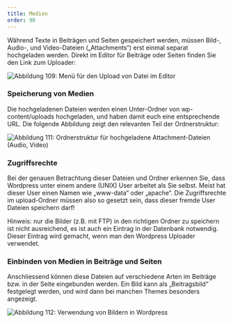 ```yaml
---
title: Medien
order: 90
---
```


Während Texte in Beiträgen und Seiten gespeichert werden, müssen Bild-, Audio-, und Video-Dateien („Attachments“) erst einmal separat hochgeladen werden. Direkt im Editor für Beiträge oder Seiten finden Sie den Link zum Uploader:

![Abbildung 109: Menü für den Upload von Datei im Editor](/images/wordpress-media-upload.png)


### Speicherung von Medien

Die hochgeladenen Dateien werden einen Unter-Ordner von wp-content/uploads hochgeladen, und haben damit euch eine entsprechende URL. Die folgende Abbildung zeigt den relevanten Teil der Ordnerstruktur:


![Abbildung 111: Ordnerstruktur für hochgeladene Attachment-Dateien (Audio, Video)](/images/wordpress-uploads.png)

### Zugriffsrechte

Bei der genauen Betrachtung dieser Dateien und Ordner erkennen Sie, dass Wordpress unter einem andere (UNIX) User arbeitet als Sie selbst. Meist hat dieser User einen Namen wie „www-data“ oder „apache“. Die Zugriffsrechte im upload-Ordner müssen also so gesetzt sein, dass dieser fremde User Dateien speichern darf!

Hinweis: nur die Bilder (z.B. mit FTP) in den richtigen Ordner zu speichern ist nicht ausreichend, es ist auch ein Eintrag in der Datenbank notwendig.  Dieser Eintrag wird gemacht, wenn man den Wordpress Uploader verwendet.

### Einbinden von Medien in Beiträge und Seiten

Anschliessend können diese Dateien auf verschiedene Arten im Beiträge bzw. in der Seite eingebunden werden. Ein Bild kann als „Beitragsbild“ festgelegt werden, und wird dann bei manchen Themes besonders angezeigt.


![Abbildung 112: Verwendung von Bildern in Wordpress](/images/wordpress-bild-einfuegen.png)


